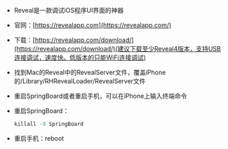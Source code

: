 - Reveal是一款调试iOS程序UI界面的神器
- 官网：[https://revealapp.com](https://revealapp.com/)
- 下载：[https://revealapp.com/download/](https://revealapp.com/download/)(建议下载至少Reveal4版本，支持USB连接调试，速度快。低版本的只能WiFi连接调试)
- 找到Mac的Reveal中的RevealServer文件，覆盖iPhone的/Library/RHRevealLoader/RevealServer文件
- 重启SpringBoard或者重启手机，可以在iPhone上输入终端命令
- 重启SpringBoard：

    ```objectivec
    killall -9 SpringBoard
    ```

- 重启手机：reboot 
